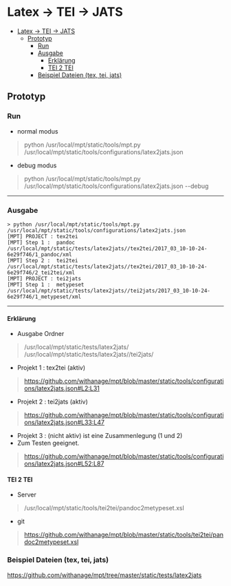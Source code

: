 
# Latex -> TEI -> JATS

* [Latex -&gt; TEI -&gt; JATS](#latex---tei---jats)
    * [Prototyp](#prototyp)
      * [Run](#run)
      * [Ausgabe](#ausgabe)
        * [Erklärung](#erklärung)
        * [TEI 2  TEI](#tei-2--tei)
      * [Beispiel Dateien (tex, tei, jats)](#beispiel-dateien-tex-tei-jats)

## Prototyp

### Run

- normal modus

> python /usr/local/mpt/static/tools/mpt.py /usr/local/mpt/static/tools/configurations/latex2jats.json

- debug modus

> python /usr/local/mpt/static/tools/mpt.py /usr/local/mpt/static/tools/configurations/latex2jats.json --debug

---

### Ausgabe
```
> python /usr/local/mpt/static/tools/mpt.py /usr/local/mpt/static/tools/configurations/latex2jats.json
[MPT] PROJECT : tex2tei
[MPT] Step 1 :  pandoc
/usr/local/mpt/static/tests/latex2jats//tex2tei/2017_03_10-10-24-6e29f746/1_pandoc/xml
[MPT] Step 2 :  tei2tei
/usr/local/mpt/static/tests/latex2jats//tex2tei/2017_03_10-10-24-6e29f746/2_tei2tei/xml
[MPT] PROJECT : tei2jats
[MPT] Step 1 :  metypeset
/usr/local/mpt/static/tests/latex2jats//tei2jats/2017_03_10-10-24-6e29f746/1_metypeset/xml
```
----

#### Erklärung

- Ausgabe Ordner

> /usr/local/mpt/static/tests/latex2jats/ 
> /usr/local/mpt/static/tests/latex2jats//tei2jats/ 

-  Projekt 1 :  tex2tei (aktiv) 

> https://github.com/withanage/mpt/blob/master/static/tools/configurations/latex2jats.json#L2:L31

- Projekt 2 : tei2jats (aktiv)

> https://github.com/withanage/mpt/blob/master/static/tools/configurations/latex2jats.json#L33:L47


-  Projekt 3  : (nicht aktiv)    ist eine Zusammenlegung (1 und 2)
-  Zum Testen geeignet.

> https://github.com/withanage/mpt/blob/master/static/tools/configurations/latex2jats.json#L52:L87

####  TEI 2  TEI
- Server
> /usr/local/mpt/static/tools/tei2tei/pandoc2metypeset.xsl
- git
> https://github.com/withanage/mpt/blob/master/static/tools/tei2tei/pandoc2metypeset.xsl

### Beispiel Dateien (tex, tei, jats)

https://github.com/withanage/mpt/tree/master/static/tests/latex2jats



    
